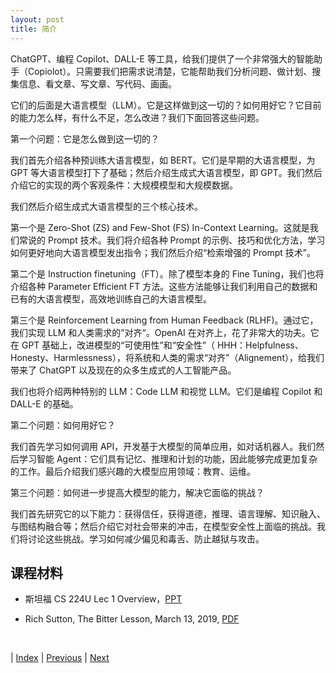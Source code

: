 ```yaml
---
layout: post
title: 简介
---
```


ChatGPT、编程 Copilot、DALL-E 等工具，给我们提供了一个非常强大的智能助手（Copiolot）。只需要我们把需求说清楚，它能帮助我们分析问题、做计划、搜集信息、看文章、写文章、写代码、画画。

它们的后面是大语言模型（LLM）。它是这样做到这一切的？如何用好它？它目前的能力怎么样，有什么不足，怎么改进？我们下面回答这些问题。

第一个问题：它是怎么做到这一切的？

我们首先介绍各种预训练大语言模型，如 BERT。它们是早期的大语言模型，为 GPT 等大语言模型打下了基础；然后介绍生成式大语言模型，即 GPT。我们然后介绍它的实现的两个客观条件：大规模模型和大规模数据。

我们然后介绍生成式大语言模型的三个核心技术。

第一个是 Zero-Shot (ZS) and Few-Shot (FS) In-Context Learning。这就是我们常说的 Prompt 技术。我们将介绍各种 Prompt 的示例、技巧和优化方法，学习如何更好地向大语言模型发出指令；我们然后介绍“检索增强的 Prompt 技术”。

第二个是 Instruction finetuning（FT）。除了模型本身的 Fine Tuning，我们也将介绍各种 Parameter Efficient FT 方法。这些方法能够让我们利用自己的数据和已有的大语言模型，高效地训练自己的大语言模型。

第三个是 Reinforcement Learning from Human Feedback (RLHF)。通过它，我们实现 LLM 和人类需求的”对齐“。OpenAI 在对齐上，花了非常大的功夫。它在 GPT 基础上，改进模型的“可使用性”和“安全性”（ HHH：Helpfulness、Honesty、Harmlessness），将系统和人类的需求“对齐”（Alignement），给我们带来了 ChatGPT 以及现在的众多生成式的人工智能产品。

我们也将介绍两种特别的 LLM：Code LLM 和视觉 LLM。它们是编程 Copilot 和 DALL-E 的基础。

第二个问题：如何用好它？

我们首先学习如何调用 API，开发基于大模型的简单应用，如对话机器人。我们然后学习智能 Agent：它们具有记忆、推理和计划的功能，因此能够完成更加复杂的工作。最后介绍我们感兴趣的大模型应用领域：教育、运维。

第三个问题：如何进一步提高大模型的能力，解决它面临的挑战？

我们首先研究它的以下能力：获得信任，获得道德，推理、语言理解、知识融入、与图结构融合等；然后介绍它对社会带来的冲击，在模型安全性上面临的挑战。我们将讨论这些挑战。学习如何减少偏见和毒舌、防止越狱与攻击。

## 课程材料

- 斯坦福 CS 224U Lec 1 Overview，[PPT](https://web.stanford.edu/class/cs224u/slides/cs224u-intro-2023-handout.pdf)

- Rich Sutton, The Bitter Lesson, March 13, 2019, [PDF](http://www.incompleteideas.net/IncIdeas/BitterLesson.html)

<br/>

| [Index](./) | [Previous](./) | [Next](0-2-material)